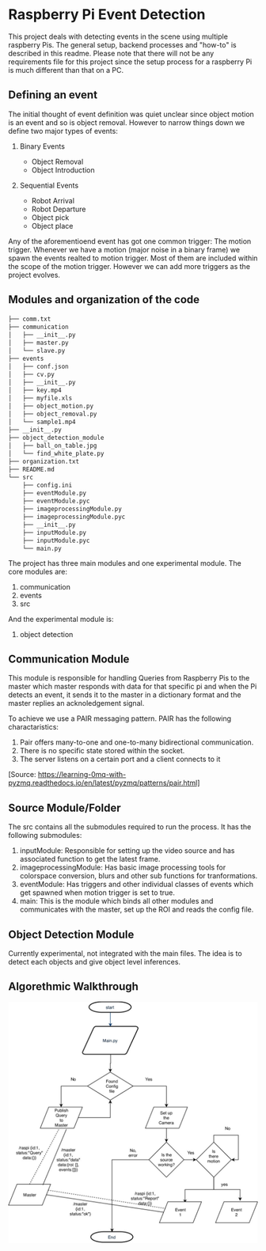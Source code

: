 # Raspberry Pi Event Detection

This project deals with detecting events in the scene using multiple raspberry Pis. The general setup, backend processes and "how-to" is described in this readme. Please note that there will not be any requirements file for this project since the setup process for a raspberry Pi is much different than that on a PC.


## Defining an event

The initial thought of event definition was quiet unclear since object motion is an event and so is object removal. However to narrow things down we define two major types of events:
1. Binary Events
	* Object Removal
	* Object Introduction

2. Sequential Events
	* Robot Arrival
	* Robot Departure
	* Object pick
	* Object place

Any of the aforementioend event has got one common trigger: The motion trigger. Whenever we have a motion (major noise in a binary frame) we spawn the events realted to motion trigger. Most of them are included within the scope of the motion trigger. However we can add more triggers as the project evolves.

## Modules and organization of the code
```
├── comm.txt
├── communication
│   ├── __init__.py
│   ├── master.py
│   └── slave.py
├── events
│   ├── conf.json
│   ├── cv.py
│   ├── __init__.py
│   ├── key.mp4
│   ├── myfile.xls
│   ├── object_motion.py
│   ├── object_removal.py
│   └── sample1.mp4
├── __init__.py
├── object_detection_module
│   ├── ball_on_table.jpg
│   └── find_white_plate.py
├── organization.txt
├── README.md
└── src
    ├── config.ini
    ├── eventModule.py
    ├── eventModule.pyc
    ├── imageprocessingModule.py
    ├── imageprocessingModule.pyc
    ├── __init__.py
    ├── inputModule.py
    ├── inputModule.pyc
    └── main.py
```

The project has three main modules and one experimental module. The core modules are:
1. communication
2. events
3. src

And the experimental module is:
1. object detection

## Communication Module

This module is responsible for handling Queries from Raspberry Pis to the master which master responds with data for that specific pi and when the Pi detects an event, it sends it to the master in a dictionary format and the master replies an acknoledgement signal.

To achieve we use a PAIR messaging pattern. PAIR has the following charactaristics:
1. Pair offers many-to-one and one-to-many bidirectional communication.
2. There is no specific state stored within the socket.
3. The server listens on a certain port and a client connects to it

[Source: https://learning-0mq-with-pyzmq.readthedocs.io/en/latest/pyzmq/patterns/pair.html]



## Source Module/Folder

The src contains all the submodules required to run the process. It has the following submodules:
1. inputModule: Responsible for setting up the video source and has associated function to get the latest frame.
2. imageprocessingModule: Has basic image processing tools for colorspace conversion, blurs and other sub functions for tranformations.
3. eventModule: Has triggers and other individual classes of events which get spawned when motion trigger is set to true.
4. main: This is the module which binds all other modules and communicates with the master, set up the ROI and reads the config file.

## Object Detection Module

Currently experimental, not integrated with the main files. The idea is to detect each objects and give object level inferences. 

## Algorethmic Walkthrough

![alt text](fd.jpg)
